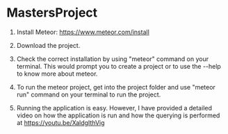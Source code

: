 # MastersProject

1. Install Meteor:
https://www.meteor.com/install

2. Download the project.

3. Check the correct installation by using "meteor" command on your terminal. This would prompt you to create a project or to use the --help to know more about meteor.

4. To run the meteor project, get into the project folder and use
  "meteor run" command on your terminal to run the project.
  
5. Running the application is easy. However, I have provided a detailed video on how the application is run and how the querying is performed at https://youtu.be/XaldgIthVig




 
